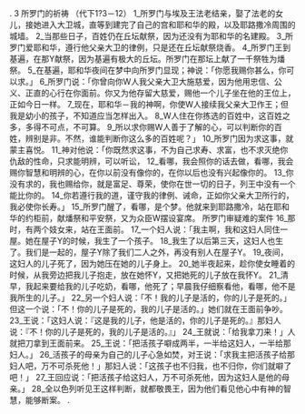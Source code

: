 . 3 
所罗门的祈祷 
（代下1?3－12） 
1_所罗门与埃及王法老结亲，娶了法老的女儿，接她进入大卫城，直等到建完了自己的宫和耶和华的殿，以及耶路撒冷周围的城墙。 2_当那些日子，百姓仍在丘坛献祭，因为还没有为耶和华的名建殿。 
3_所罗门爱耶和华，遵行他父亲大卫的律例，只是还在丘坛献祭烧香。 4_所罗门王到基遍，在那Y献祭，因为基遍有极大的丘坛。所罗门在那坛上献了一千祭牲为燔祭。 5_在基遍，耶和华夜间在梦中向所罗门显现；神说：「你愿我赐你甚么，你可以求。」 6_所罗门说：「你曾向你W人我父亲大卫大施慈爱，因为他用忠信、公义、正直的心行在你面前。你又为他存留大慈爱，赐他一个儿子坐在他的王位上，正如今日一样。 7_现在，耶和华－我的神啊，你使W人接续我父亲大卫作王；但我是幼小的孩子，不知道应当怎样出入。 8_W人住在你拣选的百姓中，这百姓之多，多得不可点，不可算。 9_所以求你赐W人善于了解的心，可以判断你的百姓，辨别是非。不然，谁能判断你这么多的百姓呢？」 
10_所罗门因为求这事，就蒙主喜悦。 11_神对他说：「你既然求这事，不为自己求寿、求富，也不求灭绝你仇敌的性命，只求能明辨，可以听讼， 12_看哪，我会照你的话去做，看哪，我会赐你智慧和明辨的心，在你以前没有像你的，在你以后也没有兴起像你的。 13_你没有求的，我也赐给你，就是富足、尊荣，使你在世一切的日子，列王中没有一个能比你的。 14_你若遵行我的道，谨守我的律例、诫命，正如你父亲大卫所行的，我必使你长寿。」 
15_所罗门醒了，看哪，是个梦。他就来到耶路撒冷，站在耶和华的约柜前，献燔祭和平安祭，又为众臣W摆设宴席。 
所罗门审疑难的案件 
16_那时，有两个妓女来，站在王面前。 17_一个妇人说：「我主啊，我和这妇人同住一屋。她在屋子Y的时候，我生了一个孩子。 18_我生了以后第三天，这妇人也生了。我们是一起的，屋子Y除了我们二人之外，再没有别人在屋子Y。 19_夜间，这妇人的儿子死了，因为她压在她的儿子身上。 20_她半夜起来，趁你使女睡着的时候，从我旁边把我儿子抱走，放在她怀Y，又把她死的儿子放在我怀Y。 21_清早，我起来要给我的儿子吃奶，看哪，他死了；早晨我仔细察看他，看哪，他不是我所生的儿子。」 22_另一个妇人说：「不！我的儿子是活的，你的儿子是死的。」但这一个说：「不！你的儿子是死的，我的儿子是活的。」她们就在王面前争吵。 23_王说：「这妇人说：『这是我的儿子，他是活的，你的儿子是死的。』那妇人说：『不！你的儿子是死的，我的儿子是活的。』」 24_王就说：「给我拿刀来！」人就把刀拿到王面前来。 25_王说：「把活孩子噼成两半，一半给这妇人，一半给那妇人。」 26_活孩子的母亲为自己的儿子心急如焚，对王说：「求我主把活孩子给那妇人吧，万不可杀死他！」那妇人说：「这孩子也不归我，也不归你，你们就噼了吧！」 27_王回应说：「把活孩子给这妇人，万不可杀死他，因为这妇人是他的母亲。」 28_全以色列听见王这样判断，就都敬畏王，因为他们看见他心中有神的智慧，能够断案。 
.
